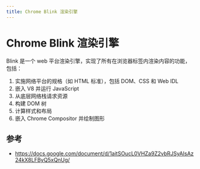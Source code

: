 ```yaml
---
title: Chrome Blink 渲染引擎
---
```


<script setup>
import ImgLoader from '../../components/img-loader.vue'
import blink from '../assets/img/browser/embedded-blink.png'
</script>

# Chrome Blink 渲染引擎

Blink 是一个 web 平台渲染引擎，实现了所有在浏览器标签内渲染内容的功能，包括：

1. 实施网络平台的规格（如 HTML 标准），包括 DOM、CSS 和 Web IDL
2. 嵌入 V8 并运行 JavaScript
3. 从底层网络栈请求资源
4. 构建 DOM 树
5. 计算样式和布局
6. 嵌入 Chrome Compositor 并绘制图形

<ImgLoader :src="blink" alt=blink />

## 参考

- https://docs.google.com/document/d/1aitSOucL0VHZa9Z2vbRJSyAIsAz24kX8LFByQ5xQnUg/
